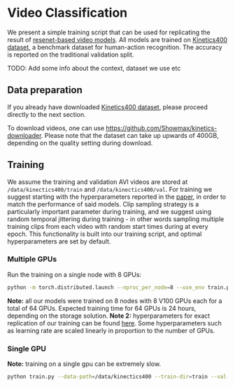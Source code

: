 # Video Classification

We present a simple training script that can be used for replicating the result of [resenet-based video models](https://research.fb.com/wp-content/uploads/2018/04/a-closer-look-at-spatiotemporal-convolutions-for-action-recognition.pdf). All models are trained on [Kinetics400 dataset](https://deepmind.com/research/open-source/kinetics), a benchmark dataset for human-action recognition. The accuracy is reported on the traditional validation split.

TODO: Add some info about the context, dataset we use etc

## Data preparation

If you already have downloaded [Kinetics400 dataset](https://deepmind.com/research/open-source/kinetics), 
please proceed directly to the next section.

To download videos, one can use https://github.com/Showmax/kinetics-downloader. Please note that the dataset can take up upwards of 400GB, depending on the quality setting during download.

## Training

We assume the training and validation AVI videos are stored at `/data/kinectics400/train` and 
`/data/kinectics400/val`. For training we suggest starting with the hyperparameters reported in the [paper](https://research.fb.com/wp-content/uploads/2018/04/a-closer-look-at-spatiotemporal-convolutions-for-action-recognition.pdf), in order to match the performance of said models. Clip sampling strategy is a particularly important parameter during training, and we suggest using random temporal jittering during training - in other words sampling multiple training clips from each video with random start times during at every epoch. This functionality is built into our training script, and optimal hyperparameters are set by default.  

### Multiple GPUs

Run the training on a single node with 8 GPUs:
```bash
python -m torch.distributed.launch --nproc_per_node=8 --use_env train.py --data-path=/data/kinectics400 --train-dir=train --val-dir=val --batch-size=16 --cache-dataset --sync-bn --apex
```

**Note:** all our models were trained on 8 nodes with 8 V100 GPUs each for a total of 64 GPUs. Expected training time for 64 GPUs is 24 hours, depending on the storage solution.
**Note 2:** hyperparameters for exact replication of our training can be found [here](https://github.com/pytorch/vision/blob/master/torchvision/models/video/README.md). Some hyperparameters such as learning rate are scaled linearly in proportion to the number of GPUs.

### Single GPU 

**Note:** training on a single gpu can be extremely slow. 


```bash
python train.py --data-path=/data/kinectics400 --train-dir=train --val-dir=val --batch-size=8 --cache-dataset
```
